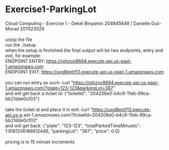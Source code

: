 # Exercise1-ParkingLot
Cloud Computing - Exercise 1 - Dekel Binyamin 204845648 | Danielle Guli-Morad 207023029
<br>
<br>
unzip the file
<br>
run the ./setup
<br>
when the setup is finnished the final output will be two endpoints, entry and exit, for example:
<br>
ENDPOINT ENTRY:  https://rphzvo9694.execute-api.us-east-1.amazonaws.com
<br>
ENDPOINT EXIT:  https://uxg8knhf13.execute-api.us-east-1.amazonaws.com
<br>
<br>
you can run entry as such: curl "https://rphzvo9694.execute-api.us-east-1.amazonaws.com/?plate=123-123&parkingLot=387"
<br>
and will get back a ticket id: {"ticketId": "204208e0-b4c9-11eb-99ca-bb21dde0cf03"}
<br>
<br>
take the ticket id and place it in exit: curl "https://uxg8knhf13.execute-api.us-e
ast-1.amazonaws.com/?ticketId=204208e0-b4c9-11eb-99ca-bb21dde0cf03"
<br>
and will get back: {"plate": "123-123", "totalParkedTimeMinuets": 1.8181206186612446, "parkingLot": "387", "price": 0.0}
<br>
<br>
pricing is in 15 minuet increments
